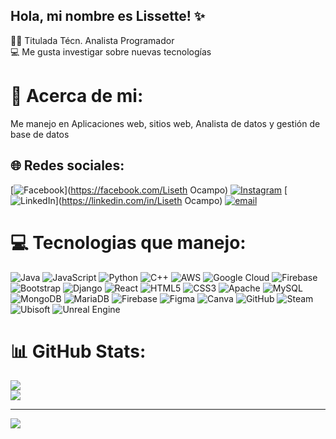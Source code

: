 ## Hola, mi nombre es Lissette! ✨

👩‍🎓 Titulada Técn. Analista Programador<br/>
💻 Me gusta investigar sobre nuevas tecnologías <br/>

# 💫 Acerca de mi:
Me manejo en Aplicaciones web, sitios web, Analista de datos y gestión de base de datos

## 🌐 Redes sociales:
[![Facebook](https://img.shields.io/badge/Facebook-%231877F2.svg?logo=Facebook&logoColor=white)](https://facebook.com/Liseth Ocampo) [![Instagram](https://img.shields.io/badge/Instagram-%23E4405F.svg?logo=Instagram&logoColor=white)](https://instagram.com/liseth_20.11) [![LinkedIn](https://img.shields.io/badge/LinkedIn-%230077B5.svg?logo=linkedin&logoColor=white)](https://linkedin.com/in/Liseth Ocampo) [![email](https://img.shields.io/badge/Email-D14836?logo=gmail&logoColor=white)](mailto:eocampo75@hotmail.com) 

# 💻 Tecnologias que manejo:
![Java](https://img.shields.io/badge/java-%23ED8B00.svg?style=for-the-badge&logo=openjdk&logoColor=white) ![JavaScript](https://img.shields.io/badge/javascript-%23323330.svg?style=for-the-badge&logo=javascript&logoColor=%23F7DF1E) ![Python](https://img.shields.io/badge/python-3670A0?style=for-the-badge&logo=python&logoColor=ffdd54) ![C++](https://img.shields.io/badge/c++-%2300599C.svg?style=for-the-badge&logo=c%2B%2B&logoColor=white) ![AWS](https://img.shields.io/badge/AWS-%23FF9900.svg?style=for-the-badge&logo=amazon-aws&logoColor=white) ![Google Cloud](https://img.shields.io/badge/GoogleCloud-%234285F4.svg?style=for-the-badge&logo=google-cloud&logoColor=white) ![Firebase](https://img.shields.io/badge/firebase-%23039BE5.svg?style=for-the-badge&logo=firebase) ![Bootstrap](https://img.shields.io/badge/bootstrap-%238511FA.svg?style=for-the-badge&logo=bootstrap&logoColor=white) ![Django](https://img.shields.io/badge/django-%23092E20.svg?style=for-the-badge&logo=django&logoColor=white) ![React](https://img.shields.io/badge/react-%2320232a.svg?style=for-the-badge&logo=react&logoColor=%2361DAFB) ![HTML5](https://img.shields.io/badge/html5-%23E34F26.svg?style=for-the-badge&logo=html5&logoColor=white) ![CSS3](https://img.shields.io/badge/css3-%231572B6.svg?style=for-the-badge&logo=css3&logoColor=white) ![Apache](https://img.shields.io/badge/apache-%23D42029.svg?style=for-the-badge&logo=apache&logoColor=white) ![MySQL](https://img.shields.io/badge/mysql-4479A1.svg?style=for-the-badge&logo=mysql&logoColor=white) ![MongoDB](https://img.shields.io/badge/MongoDB-%234ea94b.svg?style=for-the-badge&logo=mongodb&logoColor=white) ![MariaDB](https://img.shields.io/badge/MariaDB-003545?style=for-the-badge&logo=mariadb&logoColor=white) ![Firebase](https://img.shields.io/badge/firebase-a08021?style=for-the-badge&logo=firebase&logoColor=ffcd34) ![Figma](https://img.shields.io/badge/figma-%23F24E1E.svg?style=for-the-badge&logo=figma&logoColor=white) ![Canva](https://img.shields.io/badge/Canva-%2300C4CC.svg?style=for-the-badge&logo=Canva&logoColor=white) ![GitHub](https://img.shields.io/badge/github-%23121011.svg?style=for-the-badge&logo=github&logoColor=white) ![Steam](https://img.shields.io/badge/steam-%23000000.svg?style=for-the-badge&logo=steam&logoColor=white) ![Ubisoft](https://img.shields.io/badge/Ubisoft-%23F5F5F5.svg?style=for-the-badge&logo=Ubisoft&logoColor=black) ![Unreal Engine](https://img.shields.io/badge/unrealengine-%23313131.svg?style=for-the-badge&logo=unrealengine&logoColor=white)
# 📊 GitHub Stats:
![](https://github-readme-stats.vercel.app/api?username=Lissette153&theme=merko&hide_border=false&include_all_commits=false&count_private=false)<br/>
![](https://nirzak-streak-stats.vercel.app/?user=Lissette153&theme=merko&hide_border=false)<br/>

---
[![](https://visitcount.itsvg.in/api?id=Lissette153&icon=0&color=11)](https://visitcount.itsvg.in)



